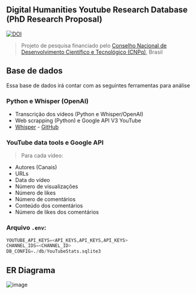 ## Digital Humanities Youtube Research Database (PhD Research Proposal)

[![DOI](https://zenodo.org/badge/929105417.svg)](https://doi.org/10.5281/zenodo.15258448)

> Projeto de pesquisa financiado pelo [Conselho Nacional de Desenvolvimento Científico e Tecnológico (CNPq)](https://cnpq.br), Brasil

## Base de dados

Essa base de dados irá contar com as seguintes ferramentas para análise

### **Python e Whisper (OpenAI)**
- Transcrição dos vídeos (Python e Whisper/OpenAI)
- Web scrapping (Python) e Google API V3 YouTube
-  [Whisper](https://openai.com/index/whisper/) - [GitHub](https://github.com/openai/whisper)
### **YouTube data tools e Google API** 
>Para cada vídeo:
- Autores (Canais)
- URLs
- Data do vídeo 
- Número de visualizações
- Número de likes
- Número de comentários 
- Conteúdo dos comentários 
- Número de likes dos comentários 

### Arquivo `.env`:

```python
YOUTUBE_API_KEYS=<API_KEYS,API_KEYS,API_KEYS>
CHANNEL_IDS=<CHANNEL_ID>
DB_CONFIG=./db/YouTubeStats.sqlite3
```
## ER Diagrama

![image](https://github.com/user-attachments/assets/ba7f69a9-1ee5-4d73-869b-984c032c4f5e)

